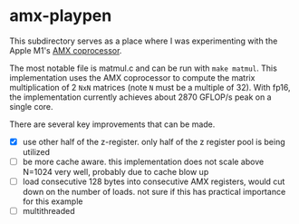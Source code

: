 # amx-playpen

This subdirectory serves as a place where I was experimenting with the Apple M1's [AMX coprocessor](https://github.com/corsix/amx).

The most notable file is matmul.c and can be run with `make matmul`. This implementation uses the AMX coprocessor to compute the matrix multiplication of 2 `NxN` matrices (note `N` must be a multiple of 32). With fp16, the implementation currently achieves about 2870 GFLOP/s peak on a single core.

There are several key improvements that can be made.

- [x] use other half of the z-register. only half of the z register pool is being utilized
- [ ] be more cache aware. this implementation does not scale above N=1024 very well, probably due to cache blow up
- [ ] load consecutive 128 bytes into consecutive AMX registers, would cut down on the number of loads. not sure if this has practical importance for this example
- [ ] multithreaded
